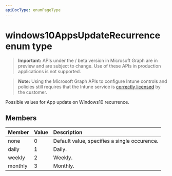 ```yaml
---
apiDocType: enumPageType
---
```

# windows10AppsUpdateRecurrence enum type

> **Important:** APIs under the / beta version in Microsoft Graph are in preview and are subject to change. Use of these APIs in production applications is not supported.

> **Note:** Using the Microsoft Graph APIs to configure Intune controls and policies still requires that the Intune service is [correctly licensed](https://go.microsoft.com/fwlink/?linkid=839381) by the customer.

Possible values for App update on Windows10 recurrence.
## Members
|Member|Value|Description|
|:---|:---|:---|
|none|0|Default value, specifies a single occurence.|
|daily|1|Daily.|
|weekly|2|Weekly.|
|monthly|3|Monthly.|





